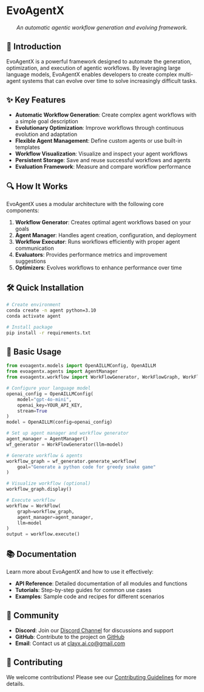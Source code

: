 # EvoAgentX

<p align="center">
  <em>An automatic agentic workflow generation and evolving framework.</em>
</p>

## 🚀 Introduction

EvoAgentX is a powerful framework designed to automate the generation, optimization, and execution of agentic workflows. By leveraging large language models, EvoAgentX enables developers to create complex multi-agent systems that can evolve over time to solve increasingly difficult tasks.

## ✨ Key Features

- **Automatic Workflow Generation**: Create complex agent workflows with a simple goal description
- **Evolutionary Optimization**: Improve workflows through continuous evolution and adaptation
- **Flexible Agent Management**: Define custom agents or use built-in templates
- **Workflow Visualization**: Visualize and inspect your agent workflows
- **Persistent Storage**: Save and reuse successful workflows and agents
- **Evaluation Framework**: Measure and compare workflow performance

## 🔍 How It Works

EvoAgentX uses a modular architecture with the following core components:

1. **Workflow Generator**: Creates optimal agent workflows based on your goals
2. **Agent Manager**: Handles agent creation, configuration, and deployment
3. **Workflow Executor**: Runs workflows efficiently with proper agent communication
4. **Evaluators**: Provides performance metrics and improvement suggestions
5. **Optimizers**: Evolves workflows to enhance performance over time

## 🛠️ Quick Installation

```bash
# Create environment
conda create -n agent python=3.10
conda activate agent

# Install package
pip install -r requirements.txt
```

## 📝 Basic Usage

```python
from evoagentx.models import OpenAILLMConfig, OpenAILLM
from evoagentx.agents import AgentManager
from evoagentx.workflow import WorkFlowGenerator, WorkFlowGraph, WorkFlow

# Configure your language model
openai_config = OpenAILLMConfig(
    model="gpt-4o-mini", 
    openai_key=YOUR_API_KEY, 
    stream=True
)
model = OpenAILLM(config=openai_config)

# Set up agent manager and workflow generator
agent_manager = AgentManager()
wf_generator = WorkFlowGenerator(llm=model)

# Generate workflow & agents
workflow_graph = wf_generator.generate_workflow(
    goal="Generate a python code for greedy snake game"
)

# Visualize workflow (optional)
workflow_graph.display()

# Execute workflow
workflow = WorkFlow(
    graph=workflow_graph, 
    agent_manager=agent_manager, 
    llm=model
)
output = workflow.execute()
```

## 📚 Documentation

Learn more about EvoAgentX and how to use it effectively:

- **API Reference**: Detailed documentation of all modules and functions
- **Tutorials**: Step-by-step guides for common use cases
- **Examples**: Sample code and recipes for different scenarios

## 👥 Community

- **Discord**: Join our [Discord Channel](https://discord.gg/q5hBjHVz) for discussions and support
- **GitHub**: Contribute to the project on [GitHub](https://github.com/clayxai/EvoAgentX)
- **Email**: Contact us at clayx.ai.co@gmail.com

## 🤝 Contributing

We welcome contributions! Please see our [Contributing Guidelines](https://github.com/clayxai/EvoAgentX/blob/main/CONTRIBUTING.md) for more details.
